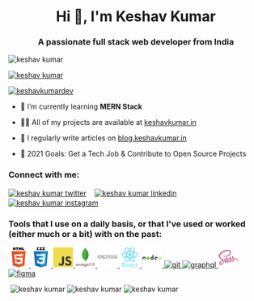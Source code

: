 <h1 align="center">Hi 👋, I'm Keshav Kumar</h1>
<h3 align="center">A passionate full stack web developer from India</h3>

<p align="left"> <img src="https://komarev.com/ghpvc/?username=keshavkumar-in&label=Profile%20views&color=0e75b6&style=flat" alt="keshav kumar" /> </p>

<p align="left"> <a href="https://github.com/ryo-ma/github-profile-trophy"><img src="https://github-profile-trophy.vercel.app/?username=keshavkumar-in" alt="keshav kumar" /></a> </p>

<p align="left"> <a href="https://twitter.com/keshavcodes" target="blank"><img src="https://img.shields.io/twitter/follow/keshavkumar_in?logo=twitter&style=for-the-badge" alt="keshavkumardev" /></a> </p>

- 🌱 I’m currently learning **MERN Stack**

- 👨‍💻 All of my projects are available at [keshavkumar.in](https://keshavkumar.in)

- 📝 I regularly write articles on [blog.keshavkumar.in](https://blog.keshavkumar.in)

- 🎯 2021 Goals: Get a Tech Job & Contribute to Open Source Projects

<h3 align="left">Connect with me:</h3>
<p align="left">
<a href="https://twitter.com/keshavkumar_in" target="blank"><img align="center" src="https://cdn2.iconfinder.com/data/icons/social-media-2285/512/1_Twitter_colored_svg-512.png" alt="keshav kumar twitter" height="30" width="30" /></a>&nbsp;&nbsp;&nbsp;
<a href="https://linkedin.com/in/keshav-codes" target="blank"><img align="center" src="https://cdn2.iconfinder.com/data/icons/social-media-2285/512/1_Linkedin_unofficial_colored_svg-512.png" alt="keshav kumar linkedin" height="30" width="30" /></a>&nbsp;&nbsp;&nbsp;
<a href="https://instagram.com/keshavkumar_in" target="blank"><img align="center" src="https://cdn2.iconfinder.com/data/icons/social-media-2285/512/1_Instagram_colored_svg_1-512.png" alt="keshav kumar instagram" height="30" width="30" /></a>
</p>

<h3 align="left">Tools that I use on a daily basis, or that I've used or worked (either much or a bit) with on the past:</h3>
<p align="left"><a href="https://www.w3.org/html/" target="_blank"> <img src="https://raw.githubusercontent.com/devicons/devicon/master/icons/html5/html5-original-wordmark.svg" alt="html5" width="40" height="40"/> </a><a href="https://www.w3schools.com/css/" target="_blank"> <img src="https://raw.githubusercontent.com/devicons/devicon/master/icons/css3/css3-original-wordmark.svg" alt="css3" width="40" height="40"/> </a><a href="https://developer.mozilla.org/en-US/docs/Web/JavaScript" target="_blank"> <img src="https://raw.githubusercontent.com/devicons/devicon/master/icons/javascript/javascript-original.svg" alt="javascript" width="40" height="40"/> </a><a href="https://www.mongodb.com/" target="_blank"> <img src="https://raw.githubusercontent.com/devicons/devicon/master/icons/mongodb/mongodb-original-wordmark.svg" alt="mongodb" width="40" height="40"/> </a><a href="https://expressjs.com" target="_blank"> <img src="https://raw.githubusercontent.com/devicons/devicon/master/icons/express/express-original-wordmark.svg" alt="express" width="40" height="40"/> </a><a href="https://reactjs.org/" target="_blank"> <img src="https://raw.githubusercontent.com/devicons/devicon/master/icons/react/react-original-wordmark.svg" alt="react" width="40" height="40"/> </a><a href="https://nodejs.org" target="_blank"> <img src="https://raw.githubusercontent.com/devicons/devicon/master/icons/nodejs/nodejs-original-wordmark.svg" alt="nodejs" width="40" height="40"/> </a>  <a href="https://git-scm.com/" target="_blank"> <img src="https://www.vectorlogo.zone/logos/git-scm/git-scm-icon.svg" alt="git" width="40" height="40"/> </a> <a href="https://graphql.org" target="_blank"> <img src="https://www.vectorlogo.zone/logos/graphql/graphql-icon.svg" alt="graphql" width="40" height="40"/> </a><a href="https://sass-lang.com" target="_blank"> <img src="https://raw.githubusercontent.com/devicons/devicon/master/icons/sass/sass-original.svg" alt="sass" width="40" height="40"/> </a><a href="https://www.figma.com/" target="_blank"> <img src="https://www.vectorlogo.zone/logos/figma/figma-icon.svg" alt="figma" width="40" height="40"/> </a></p>


 <a>&nbsp;<img  src="https://github-readme-stats-keshavkumardev.vercel.app/api?username=keshavkumar-in&count_private=true&show_icons=true&theme=radical&locale=en" alt="keshav kumar" /></a>
 <a><img  src="https://github-readme-stats-keshavkumardev.vercel.app/api/top-langs?username=keshavkumar-in&count_private=true&show_icons=true&theme=radical&locale=en&layout=compact" alt="keshav kumar" /></a>
<a><img  src="https://github-readme-streak-stats.herokuapp.com/?user=keshavkumar-in&" alt="keshav kumar" /></a>

